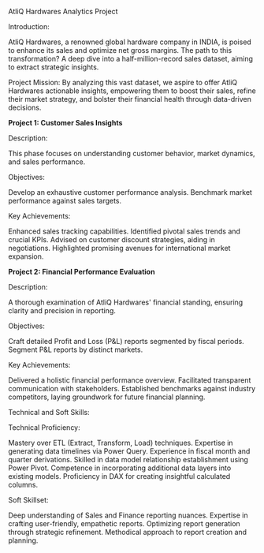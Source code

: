 AtliQ Hardwares Analytics Project 


Introduction:

AtliQ Hardwares, a renowned global hardware company in INDIA, is poised to enhance its sales and optimize net gross margins. The path to this transformation? A deep dive into a half-million-record sales dataset, aiming to extract strategic insights.


Project Mission:
By analyzing this vast dataset, we aspire to offer AtliQ Hardwares actionable insights, empowering them to boost their sales, refine their market strategy, and bolster their financial health through data-driven decisions.


**Project 1: Customer Sales Insights**

Description:

This phase focuses on understanding customer behavior, market dynamics, and sales performance.


Objectives:

Develop an exhaustive customer performance analysis.
Benchmark market performance against sales targets.


Key Achievements:

Enhanced sales tracking capabilities.
Identified pivotal sales trends and crucial KPIs.
Advised on customer discount strategies, aiding in negotiations.
Highlighted promising avenues for international market expansion.



**Project 2: Financial Performance Evaluation**

Description:

A thorough examination of AtliQ Hardwares' financial standing, ensuring clarity and precision in reporting.

Objectives:

Craft detailed Profit and Loss (P&L) reports segmented by fiscal periods.
Segment P&L reports by distinct markets.


Key Achievements:

Delivered a holistic financial performance overview.
Facilitated transparent communication with stakeholders.
Established benchmarks against industry competitors, laying groundwork for future financial planning.

Technical and Soft Skills:

Technical Proficiency:

Mastery over ETL (Extract, Transform, Load) techniques.
Expertise in generating data timelines via Power Query.
Experience in fiscal month and quarter derivations.
Skilled in data model relationship establishment using Power Pivot.
Competence in incorporating additional data layers into existing models.
Proficiency in DAX for creating insightful calculated columns.

Soft Skillset:

Deep understanding of Sales and Finance reporting nuances.
Expertise in crafting user-friendly, empathetic reports.
Optimizing report generation through strategic refinement.
Methodical approach to report creation and planning.
